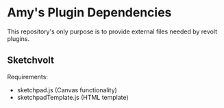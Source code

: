 # Amy's Plugin Dependencies

This repository's only purpose is to provide external files needed by revolt plugins.

## Sketchvolt

Requirements:
- sketchpad.js (Canvas functionality)
- sketchpadTemplate.js (HTML template)